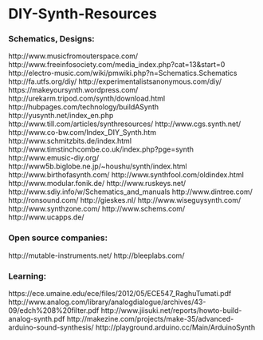 <h1>DIY-Synth-Resources</h2>

<h3>Schematics, Designs:</h3>
http://www.musicfromouterspace.com/
http://www.freeinfosociety.com/media_index.php?cat=13&start=0
http://electro-music.com/wiki/pmwiki.php?n=Schematics.Schematics
http://fa.utfs.org/diy/
http://experimentalistsanonymous.com/diy/
https://makeyoursynth.wordpress.com/
http://urekarm.tripod.com/synth/download.html
http://hubpages.com/technology/buildASynth
http://yusynth.net/index_en.php
http://www.till.com/articles/synthresources/
http://www.cgs.synth.net/
http://www.co-bw.com/Index_DIY_Synth.htm
http://www.schmitzbits.de/index.html
http://www.timstinchcombe.co.uk/index.php?pge=synth
http://www.emusic-diy.org/
http://www5b.biglobe.ne.jp/~houshu/synth/index.html
http://www.birthofasynth.com/
http://www.synthfool.com/oldindex.html
http://www.modular.fonik.de/
http://www.ruskeys.net/
http://www.sdiy.info/w/Schematics_and_manuals
http://www.dintree.com/
http://ronsound.com/
http://gieskes.nl/
http://www.wiseguysynth.com/
http://www.synthzone.com/
http://www.schems.com/
http://www.ucapps.de/

<h3>Open source companies:</h3>
http://mutable-instruments.net/
http://bleeplabs.com/

<h3>Learning:</h3>
https://ece.umaine.edu/ece/files/2012/05/ECE547_RaghuTumati.pdf
http://www.analog.com/library/analogdialogue/archives/43-09/edch%208%20filter.pdf
http://www.jiisuki.net/reports/howto-build-analog-synth.pdf
http://makezine.com/projects/make-35/advanced-arduino-sound-synthesis/
http://playground.arduino.cc/Main/ArduinoSynth
